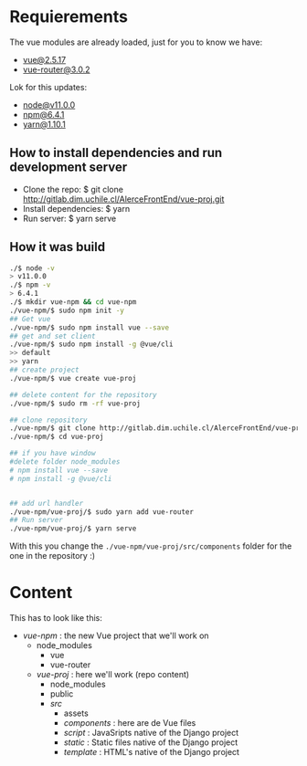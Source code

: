 
# Requierements
The vue modules are already loaded, just for you to know we have:
- vue@2.5.17
- vue-router@3.0.2

Lok for this updates:
- node@v11.0.0
- npm@6.4.1
- yarn@1.10.1

## How to install dependencies and run development server

- Clone the repo: $ git clone http://gitlab.dim.uchile.cl/AlerceFrontEnd/vue-proj.git
- Install dependencies: $ yarn
- Run server: $ yarn serve

## How it was build
```sh
./$ node -v
> v11.0.0
./$ npm -v
> 6.4.1
./$ mkdir vue-npm && cd vue-npm
./vue-npm/$ sudo npm init -y 
## Get vue
./vue-npm/$ sudo npm install vue --save
## get and set client
./vue-npm/$ sudo npm install -g @vue/cli
>> default
>> yarn
## create project
./vue-npm/$ vue create vue-proj

## delete content for the repository
./vue-npm/$ sudo rm -rf vue-proj

## clone repository
./vue-npm/$ git clone http://gitlab.dim.uchile.cl/AlerceFrontEnd/vue-proj.git
./vue-npm/$ cd vue-proj

## if you have window
#delete folder node_modules
# npm install vue --save
# npm install -g @vue/cli


## add url handler
./vue-npm/vue-proj/$ sudo yarn add vue-router
## Run server
./vue-npm/vue-proj/$ yarn serve
```
With this you change the ```./vue-npm/vue-proj/src/components``` folder for the one in the repository :)

# Content
This has to look like this:
- *vue-npm* : the new Vue project that we'll work on
	- node_modules
		- vue
		- vue-router
	- *vue-proj* : here we'll work (repo content)
		- node_modules
		- public
		- *src*
			- assets
			- *components* : here are de Vue files
			- *script* : JavaSripts native of the Django project
			- *static* : Static files native of the Django project
			- *template* : HTML's native of the Django project
